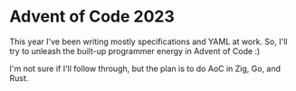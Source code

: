 # Advent of Code 2023

This year I've been writing mostly specifications and YAML at work. So, I'll try to unleash the built-up programmer energy in Advent of Code :)

I'm not sure if I'll follow through, but the plan is to do AoC in Zig, Go, and Rust.

